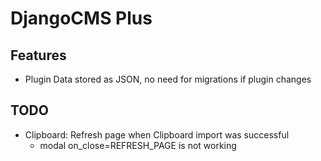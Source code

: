 # DjangoCMS Plus

## Features
- Plugin Data stored as JSON, no need for migrations if plugin changes


## TODO 
- Clipboard: Refresh page when Clipboard import was successful
    - modal on_close=REFRESH_PAGE is not working 
